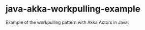 java-akka-workpulling-example
=============================

Example of the workpulling pattern with Akka Actors in Java.
